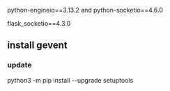 python-engineio==3.13.2 and python-socketio==4.6.0


flask_socketio==4.3.0

## install gevent



### update
python3 -m pip install --upgrade setuptools